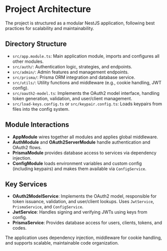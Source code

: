 # Project Architecture

The project is structured as a modular NestJS application, following best practices for scalability and maintainability.

## Directory Structure
- `src/app.module.ts`: Main application module, imports and configures all other modules.
- `src/auth/`: Authentication logic, strategies, and endpoints.
- `src/admin/`: Admin features and management endpoints.
- `src/prisma/`: Prisma ORM integration and database service.
- `src/utils/`: Utility functions and middleware (e.g., cookie handling, JWT config).
- `src/oauth2-model.ts`: Implements the OAuth2 model interface, handling token generation, validation, and user/client management.
- `src/load-keys.config.ts` or `src/keypair.config.ts`: Loads keypairs from files into the config system.

## Module Interactions
- **AppModule** wires together all modules and applies global middleware.
- **AuthModule** and **OAuth2ServerModule** handle authentication and OAuth2 flows.
- **PrismaModule** provides database access to services via dependency injection.
- **ConfigModule** loads environment variables and custom config (including keypairs) and makes them available via `ConfigService`.

## Key Services
- **OAuth2ModelService**: Implements the OAuth2 model, responsible for token issuance, validation, and user/client lookups. Uses `JwtService`, `PrismaService`, and `ConfigService`.
- **JwtService**: Handles signing and verifying JWTs using keys from config.
- **PrismaService**: Provides database access for users, clients, tokens, and codes.

The application uses dependency injection, middleware for cookie handling, and supports scalable, maintainable code organization.